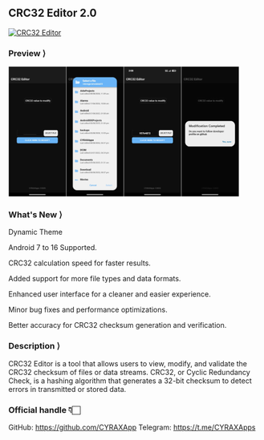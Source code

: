 ## CRC32 Editor 2.0

[![CRC32 Editor](https://img.shields.io/badge/Download-CRC32_Editor-blue?style=for-the-badge)](https://github.com/CYRAXApps/CRC32-Editor/releases/tag/CRC32-Editor)

### Preview ⟩

<div>
<img width="460" height="260" src="PreviewC3E.jpg" alt="Preview" title="Preview">
<div></div>

### What's New ⟩

Dynamic Theme

Android 7 to 16 Supported.

CRC32 calculation speed for faster results.

Added support for more file types and data formats.

Enhanced user interface for a cleaner and easier experience.

Minor bug fixes and performance optimizations.

Better accuracy for CRC32 checksum generation and verification.


### Description ⟩

CRC32 Editor is a tool that allows users to view, modify, and validate the CRC32 checksum of files or data streams. CRC32, or Cyclic Redundancy Check, is a hashing algorithm that generates a 32-bit checksum to detect errors in transmitted or stored data. 

### Official handle 👇🏻
GitHub: https://github.com/CYRAXApp
Telegram: https://t.me/CYRAXApps
